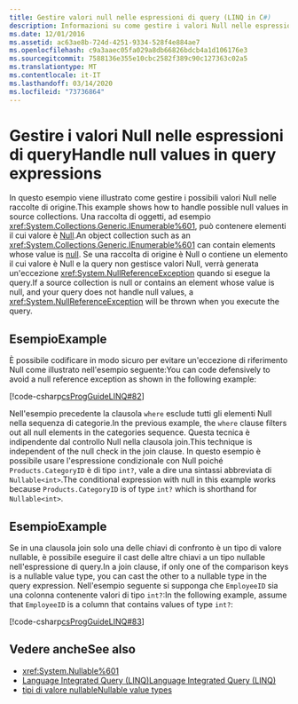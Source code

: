 ```yaml
---
title: Gestire valori null nelle espressioni di query (LINQ in C#)
description: Informazioni su come gestire i valori Null nelle espressioni di query LINQ in C#.
ms.date: 12/01/2016
ms.assetid: ac63ae8b-724d-4251-9334-528f4e884ae7
ms.openlocfilehash: c9a3aaec05fa029a8db66826bdcb4a1d106176e3
ms.sourcegitcommit: 7588136e355e10cbc2582f389c90c127363c02a5
ms.translationtype: MT
ms.contentlocale: it-IT
ms.lasthandoff: 03/14/2020
ms.locfileid: "73736864"
---
```

# <a name="handle-null-values-in-query-expressions"></a><span data-ttu-id="b056e-103">Gestire i valori Null nelle espressioni di query</span><span class="sxs-lookup"><span data-stu-id="b056e-103">Handle null values in query expressions</span></span>

<span data-ttu-id="b056e-104">In questo esempio viene illustrato come gestire i possibili valori Null nelle raccolte di origine.</span><span class="sxs-lookup"><span data-stu-id="b056e-104">This example shows how to handle possible null values in source collections.</span></span> <span data-ttu-id="b056e-105">Una raccolta di oggetti, ad esempio <xref:System.Collections.Generic.IEnumerable%601>, può contenere elementi il cui valore è [Null](../language-reference/keywords/null.md).</span><span class="sxs-lookup"><span data-stu-id="b056e-105">An object collection such as an <xref:System.Collections.Generic.IEnumerable%601> can contain elements whose value is [null](../language-reference/keywords/null.md).</span></span> <span data-ttu-id="b056e-106">Se una raccolta di origine è Null o contiene un elemento il cui valore è Null e la query non gestisce valori Null, verrà generata un'eccezione <xref:System.NullReferenceException> quando si esegue la query.</span><span class="sxs-lookup"><span data-stu-id="b056e-106">If a source collection is null or contains an element whose value is null, and your query does not handle null values, a <xref:System.NullReferenceException> will be thrown when you execute the query.</span></span>

## <a name="example"></a><span data-ttu-id="b056e-107">Esempio</span><span class="sxs-lookup"><span data-stu-id="b056e-107">Example</span></span>

<span data-ttu-id="b056e-108">È possibile codificare in modo sicuro per evitare un'eccezione di riferimento Null come illustrato nell'esempio seguente:</span><span class="sxs-lookup"><span data-stu-id="b056e-108">You can code defensively to avoid a null reference exception as shown in the following example:</span></span>

[!code-csharp[csProgGuideLINQ#82](~/samples/snippets/csharp/concepts/linq/how-to-handle-null-values-in-query-expressions_1.cs)]

<span data-ttu-id="b056e-109">Nell'esempio precedente la clausola `where` esclude tutti gli elementi Null nella sequenza di categorie.</span><span class="sxs-lookup"><span data-stu-id="b056e-109">In the previous example, the `where` clause filters out all null elements in the categories sequence.</span></span> <span data-ttu-id="b056e-110">Questa tecnica è indipendente dal controllo Null nella clausola join.</span><span class="sxs-lookup"><span data-stu-id="b056e-110">This technique is independent of the null check in the join clause.</span></span> <span data-ttu-id="b056e-111">In questo esempio è possibile usare l'espressione condizionale con Null poiché `Products.CategoryID` è di tipo `int?`, vale a dire una sintassi abbreviata di `Nullable<int>`.</span><span class="sxs-lookup"><span data-stu-id="b056e-111">The conditional expression with null in this example works because `Products.CategoryID` is of type `int?` which is shorthand for `Nullable<int>`.</span></span>

## <a name="example"></a><span data-ttu-id="b056e-112">Esempio</span><span class="sxs-lookup"><span data-stu-id="b056e-112">Example</span></span>

<span data-ttu-id="b056e-113">Se in una clausola join solo una delle chiavi di confronto è un tipo di valore nullable, è possibile eseguire il cast delle altre chiavi a un tipo nullable nell'espressione di query.</span><span class="sxs-lookup"><span data-stu-id="b056e-113">In a join clause, if only one of the comparison keys is a nullable value type, you can cast the other to a nullable type in the query expression.</span></span> <span data-ttu-id="b056e-114">Nell'esempio seguente si supponga che `EmployeeID` sia una colonna contenente valori di tipo `int?`:</span><span class="sxs-lookup"><span data-stu-id="b056e-114">In the following example, assume that `EmployeeID` is a column that contains values of type `int?`:</span></span>

[!code-csharp[csProgGuideLINQ#83](~/samples/snippets/csharp/concepts/linq/how-to-handle-null-values-in-query-expressions_2.cs)]

## <a name="see-also"></a><span data-ttu-id="b056e-115">Vedere anche</span><span class="sxs-lookup"><span data-stu-id="b056e-115">See also</span></span>

- <xref:System.Nullable%601>
- [<span data-ttu-id="b056e-116">Language Integrated Query (LINQ)</span><span class="sxs-lookup"><span data-stu-id="b056e-116">Language Integrated Query (LINQ)</span></span>](index.md)
- [<span data-ttu-id="b056e-117">tipi di valore nullable</span><span class="sxs-lookup"><span data-stu-id="b056e-117">Nullable value types</span></span>](../language-reference/builtin-types/nullable-value-types.md)
